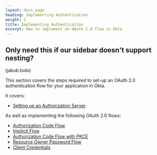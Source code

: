 ```yaml
---
layout: docs_page
heading: Implementing Authentication
weight: 1
title: Implementing Authentication
excerpt: How to implement an OAuth 2.0 flow in Okta
---
```


## Only need this if our sidebar doesn't support nesting?

(jakub.todo)

This section covers the steps required to set-up an OAuth 2.0 authentication flow for your application in Okta. 

It covers:

* [Setting up an Authorization Server](set-up-authz-server)

As well as implementing the following OAuth 2.0 flows: 

* [Authorization Code Flow](auth-code)
* [Implicit Flow](implicit)
* [Authorization Code Flow with PKCE](auth-code-pkce)
* [Resource Owner Password Flow](password)
* [Client Credentials](client-creds)
